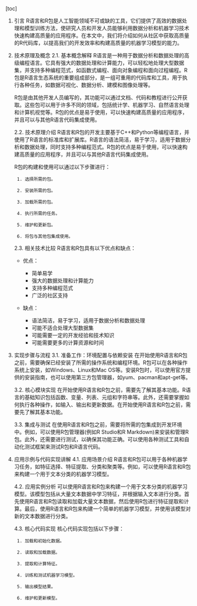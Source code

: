 
[toc]                    
                
                
1. 引言
    R语言和R包是人工智能领域不可或缺的工具，它们提供了高效的数据处理和模型训练方法，使研究人员和开发人员能够利用数据分析和机器学习技术快速构建高质量的应用程序。在本文中，我们将介绍如何从社区中获取高质量的R代码库，以提高我们的开发效率和构建高质量的机器学习模型的能力。

2. 技术原理及概念
    2.1. 基本概念解释
    R语言是一种用于数据分析和数据处理的高级编程语言。它具有强大的数据处理和计算能力，可以轻松地处理大型数据集，并支持多种编程范式，如函数式编程、面向对象编程和面向过程编程。R包是R语言生态系统的重要组成部分，是一组可重用的代码库和工具，用于执行各种任务，如数据可视化、数据分析、建模和图像处理等。

    R包是由其他开发人员编写的，其功能可以通过文档、代码和教程进行公开获取。这些包可以用于许多不同的领域，包括统计学、机器学习、自然语言处理和计算机视觉等。R包的优点是易于使用，可以快速构建高质量的应用程序，并且可以与其他R语言代码集成使用。

    2.2. 技术原理介绍
    R语言和R包的开发主要基于C++和Python等编程语言，并使用了R语言的标准库和扩展库。R语言的语法简洁，易于学习，适用于数据分析和数据处理，同时支持多种编程范式。R包的优点是易于使用，可以快速构建高质量的应用程序，并且可以与其他R语言代码集成使用。

    R包的构建和使用可以通过以下步骤进行：

        1. 选择所需的包。

        2. 安装所需的包。

        3. 加载所需的包。

        4. 执行所需的任务。

        5. 维护和更新包。

        6. 将包与其他包集成使用。

    2.3. 相关技术比较
    R语言和R包具有以下优点和缺点：

    - 优点：

        - 简单易学
        - 强大的数据处理和计算能力
        - 支持多种编程范式
        - 广泛的社区支持

    - 缺点：

        - 语法简洁，易于学习，适用于数据分析和数据处理
        - 可能不适合处理大型数据集
        - 可能需要一定的开发经验和技术知识
        - 可能需要更多的计算资源和时间

3. 实现步骤与流程
    3.1. 准备工作：环境配置与依赖安装
    在开始使用R语言和R包之前，需要确保已经安装了所需的操作系统和编程环境。R包可以在各种操作系统上安装，如Windows、Linux和Mac OS等。安装R包时，可以使用官方提供的安装指南，也可以使用第三方包管理器，如yum、pacman和apt-get等。

    3.2. 核心模块实现
    在开始使用R语言和R包之前，需要先了解其基本功能。R语言的基础知识包括函数、变量、列表、元组和字符串等。此外，还需要掌握如何执行各种操作，如输入、输出和更新数据。在开始使用R语言和R包之前，需要先了解其基本功能。

    3.3. 集成与测试
    在使用R语言和R包之前，需要将所需的包集成到开发环境中。例如，可以使用R包管理器(例如R Studio和R Markdown)来安装和管理R包。此外，还需要进行测试，以确保其功能正确。可以使用各种测试工具和自动化测试框架来测试R包和R语言代码。

4. 应用示例与代码实现讲解
    4.1. 应用场景介绍
    R语言和R包可以用于各种机器学习任务，如特征选择、特征提取、分类和聚类等。例如，可以使用R语言和R包来构建一个用于文本分类的机器学习模型。

    4.2. 应用实例分析
    可以使用R语言和R包来构建一个用于文本分类的机器学习模型。该模型包括从大量文本数据中学习特征，并根据输入文本进行分类。首先使用R语言和R包读取和加载大量文本数据，然后使用R包进行特征提取和计算。最后，使用R语言和R包来构建一个简单的机器学习模型，并使用该模型对新的文本数据进行分类。

    4.3. 核心代码实现
    核心代码实现包括以下步骤：

        1. 加载和初始化数据。

        2. 读取和加载数据。

        3. 提取和计算特征。

        4. 训练和测试机器学习模型。

        5. 输出模型结果。

        6. 维护和更新模型。

